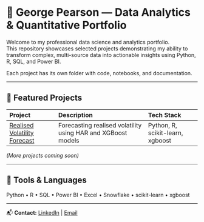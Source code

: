 # 👋 George Pearson — Data Analytics & Quantitative Portfolio

Welcome to my professional data science and analytics portfolio.  
This repository showcases selected projects demonstrating my ability to transform complex, multi-source data into actionable insights using Python, R, SQL, and Power BI.

Each project has its own folder with code, notebooks, and documentation.

---

## 🧠 Featured Projects

| Project | Description | Tech Stack |
|:--|:--|:--|
| [Realised Volatility Forecast](./realised-volatility-forecast/README.md) | Forecasting realised volatility using HAR and XGBoost models | Python, R, scikit-learn, xgboost |

*(More projects coming soon)*

---

## 🧰 Tools & Languages
Python • R • SQL • Power BI • Excel • Snowflake • scikit-learn • xgboost  

---

📬 **Contact:** [LinkedIn](https://www.linkedin.com/in/george-pearson-938914287/) | [Email](mailto:pearsongj@hotmail.co.uk)

